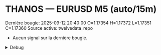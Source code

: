 # THANOS — EURUSD M5 (auto/15m)
Dernière bougie: 2025-09-12 20:40:00  O=1.17354  H=1.17372  L=1.17351  C=1.17360
Source active: twelvedata_repo

- Aucun signal sur la dernière bougie.

<details><summary>Debug</summary>

- TD_API_KEY manquant.

</details>